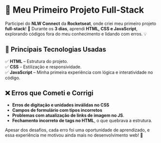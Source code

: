 # 🚀 Meu Primeiro Projeto Full-Stack

Participei do **NLW Connect** da **Rocketseat**, onde criei meu primeiro projeto **full-stack**! 🚀 Durante os **3 dias**, aprendi **HTML, CSS e JavaScript**, explorando códigos fora do meu conhecimento e lidando com erros. 💡  

## 📌 Principais Tecnologias Usadas
✅ **HTML** – Estrutura do projeto.  
✅ **CSS** – Estilização e responsividade.  
✅ **JavaScript** – Minha primeira experiência com lógica e interatividade no código.  

## ❌ Erros que Cometi e Corrigi
- **Erros de digitação e unidades inválidas no CSS** 
- **Campos de formulário com tipos incorretos**
- **Problemas com atualização de links de imagem no JS**.  
- **Fechamento incorreto de tags no HTML**, o que quebrava a estrutura.  

Apesar dos desafios, cada erro foi uma oportunidade de aprendizado, e essa experiência me motivou ainda mais no desenvolvimento web! 🎯

